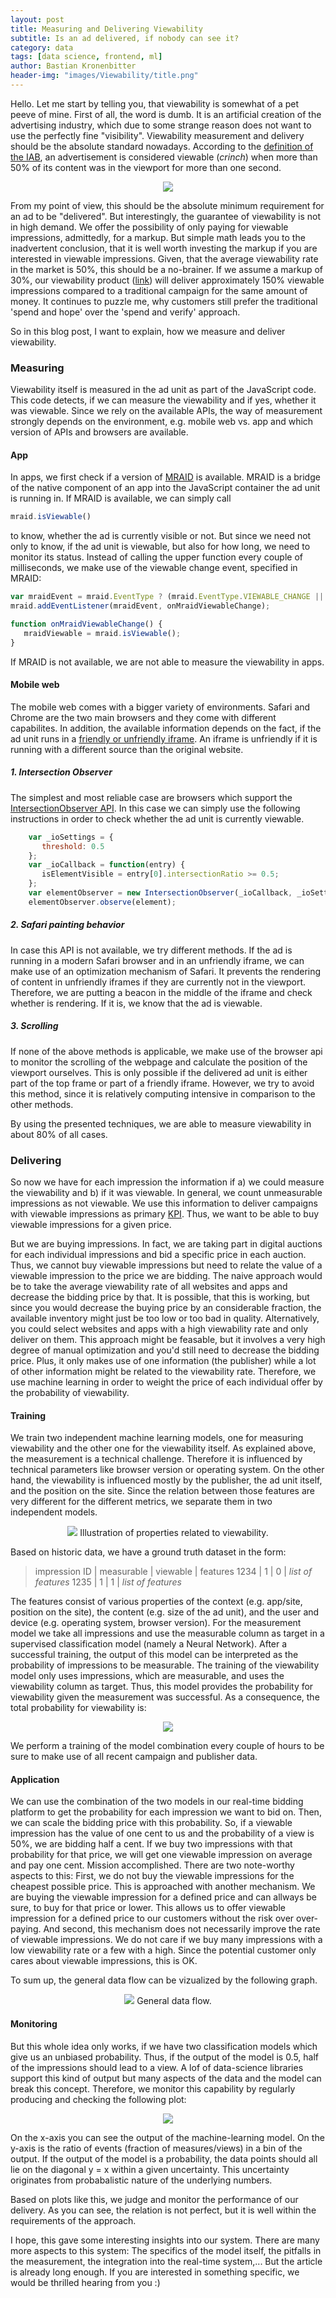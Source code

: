 ```yaml
---
layout: post
title: Measuring and Delivering Viewability
subtitle: Is an ad delivered, if nobody can see it?
category: data
tags: [data science, frontend, ml]
author: Bastian Kronenbitter
header-img: "images/Viewability/title.png"
---
```


Hello. Let me start by telling you, that viewability is somewhat of a pet peeve of mine. First of all, the word is dumb. It is an artificial creation of the advertising industry, which due to some strange reason does not want to use the perfectly fine "visibility".
Viewability measurement and delivery should be the absolute standard nowadays. According to the [definition of the IAB](https://www.iab.com/wp-content/uploads/2015/06/MRC-Viewable-Ad-Impression-Measurement-Guideline.pdf), an advertisement is considered viewable (*crinch*) when more than 50% of its content was in the viewport for more than one second.

<p align="center"> <img src="../images/Viewability/view.png">
</p>

From my point of view, this should be the absolute minimum requirement for an ad to be "delivered".
But interestingly, the guarantee of viewability is not in high demand. We offer the possibility of only paying for viewable impressions, admittedly, for a markup. But simple math leads you to the inadvertent conclusion, that it is well worth investing the markup if you are interested in viewable impressions. Given, that the average viewability rate in the market is 50%, this should be a no-brainer.
If we assume a markup of 30%, our viewability product ([link](https://www.adello.com/products/our-products/)) will deliver approximately 150% viewable impressions compared to a traditional campaign for the same amount of money. It continues to puzzle me, why customers still prefer the traditional 'spend and hope' over the 'spend and verify' approach.

So in this blog post, I want to explain, how we measure and deliver viewability.


### Measuring

Viewability itself is measured in the ad unit as part of the JavaScript code. This code detects, if we can measure the viewability and if yes, whether it was viewable. Since we rely on the available APIs, the way of measurement strongly depends on the environment, e.g. mobile web vs. app and which version of APIs and browsers are available.

#### App
In apps, we first check if a version of [MRAID](https://www.iab.com/guidelines/mobile-rich-media-ad-interface-definitions-mraid/) is available. MRAID is a bridge of the native component of an app into the JavaScript container the ad unit is running in. If MRAID is available, we can simply call

```javascript
mraid.isViewable()
```

to know, whether the ad is currently visible or not. But since we need not only to know, if the ad unit is viewable, but also for how long, we need to monitor its status. Instead of calling the upper function every couple of milliseconds, we make use of the viewable change event, specified in MRAID:

```javascript
var mraidEvent = mraid.EventType ? (mraid.EventType.VIEWABLE_CHANGE || 'viewableChange') : 'viewableChange';
mraid.addEventListener(mraidEvent, onMraidViewableChange);

function onMraidViewableChange() {
   mraidViewable = mraid.isViewable();
}
```

If MRAID is not available, we are not able to measure the viewability in apps.


#### Mobile web

The mobile web comes with a bigger variety of environments. Safari and Chrome are the two main browsers and they come with different capabilites. In addition, the available information depends on the fact, if the ad unit runs in a [friendly or unfriendly iframe](https://support.adform.com/documentation/good-to-know/friendly-and-non-friendly-iframes/). An iframe is unfriendly if it is running with a different source than the original website.

##### 1. Intersection Observer
The simplest and most reliable case are browsers which support the [IntersectionObserver API](https://developer.mozilla.org/en-US/docs/Web/API/Intersection_Observer_API). In this case we can simply use the following instructions in order to check whether the ad unit is currently viewable.

```javascript
    var _ioSettings = {
       threshold: 0.5
    };
    var _ioCallback = function(entry) {
       isElementVisible = entry[0].intersectionRatio >= 0.5;
    };
    var elementObserver = new IntersectionObserver(_ioCallback, _ioSettings);
    elementObserver.observe(element);
```


##### 2. Safari painting behavior
In case this API is not available, we try different methods. If the ad is running in a modern Safari browser and in an unfriendly iframe, we can make use of an optimization mechanism of Safari. It prevents the rendering of content in unfriendly iframes if they are currently not in the viewport. Therefore, we are putting a beacon in the middle of the iframe and check whether is rendering. If it is, we know that the ad is viewable.

##### 3. Scrolling
If none of the above methods is applicable, we make use of the browser api to monitor the scrolling of the webpage and calculate the position of the viewport ourselves. This is only possible if the delivered ad unit is either part of the top frame or part of a friendly iframe. However, we try to avoid this method, since it is relatively computing intensive in comparison to the other methods.

By using the presented techniques, we are able to measure viewability in about 80% of all cases.


### Delivering

So now we have for each impression the information if a) we could measure the viewability and b) if it was viewable.
In general, we count unmeasurable impressions as not viewable.
We use this information to deliver campaigns with viewable impressions as primary [KPI](https://en.wikipedia.org/wiki/Performance_indicator). Thus, we want to be able to buy viewable impressions for a given price.

But we are buying impressions. In fact, we are taking part in digital auctions for each individual impressions and bid a specific price in each auction. Thus, we cannot buy viewable impressions but need to relate the value of a viewable impression to the price we are bidding. The naive approach would be to take the average viewability rate of all websites and apps and decrease the bidding price by that. It is possible, that this is working, but since you would decrease the buying price by an considerable fraction, the available inventory might just be too low or too bad in quality.
Alternatively, you could select websites and apps with a high viewability rate and only deliver on them. This approach might be feasable, but it involves a very high degree of manual optimization and you'd still need to decrease the bidding price. Plus, it only makes use of one information (the publisher) while a lot of other information might be related to the viewability rate.
Therefore, we use machine learning in order to weight the price of each individual offer by the probability of viewability.

#### Training

We train two independent machine learning models, one for measuring viewability and the other one for the viewability itself. As explained above, the measurement is a technical challenge. Therefore it is influenced by technical parameters like browser version or operating system.
On the other hand, the viewability is influenced mostly by the publisher, the ad unit itself, and the position on the site. Since the relation between those features are very different for the different metrics, we separate them in two independent models.

<p align="center"> <img src="../images/Viewability/prop.png">
Illustration of properties related to viewability.
</p>

Based on historic data, we have a ground truth dataset in the form:
> impression ID | measurable | viewable | features
> 1234 | 1 | 0 | *list of features*
> 1235 | 1 | 1 | *list of features*

The features consist of various properties of the context (e.g. app/site, position on the site), the content (e.g. size of the ad unit), and the user and device (e.g. operating system, browser version).
For the measurement model we take all impressions and use the measurable column as target in a supervised classification model (namely a Neural Network).
After a successful training, the output of this model can be interpreted as the probability of impressions to be measurable. The training of the viewability model only uses impressions, which are measurable, and uses the viewability column as target.
Thus, this model provides the probability for viewability given the measurement was successful. As a consequence, the total probability for viewability is:

<p align="center"> <img src="../images/Viewability/form.png"> </p>

We perform a training of the model combination every couple of hours to be sure to make use of all recent campaign and publisher data.

#### Application

We can use the combination of the two models in our real-time bidding platform to get the probability for each impression we want to bid on. Then, we can scale the bidding price with this probability.
So, if a viewable impression has the value of one cent to us and the probability of a view is 50%, we are bidding half a cent. If we buy two impressions with that probability for that price, we will get one viewable impression on average and pay one cent.
Mission accomplished. There are two note-worthy aspects to this: First, we do not buy the viewable impressions for the cheapest possible price. This is approached with another mechanism. We are buying the viewable impression for a defined price and can allways be sure, to buy for that price or lower.
This allows us to offer viewable impression for a defined price to our customers without the risk over over-paying.
And second, this mechanism does not necessarily improve the rate of viewable impressions. We do not care if we buy many impressions with a low viewability rate or a few with a high. Since the potential customer only cares about viewable impressions, this is OK.

To sum up, the general data flow can be vizualized by the following graph.

<p align="center"> <img src="../images/Viewability/overview.png">
General data flow.
</p>


#### Monitoring

But this whole idea only works, if we have two classification models which give us an unbiased probability. Thus, if the output of the model is 0.5, half of the impressions should lead to a view. A lof of data-science libraries support this kind of output but many aspects of the data and the model can break this concept.
Therefore, we monitor this capability by regularly producing and checking the following plot:
<p align="center"> <img src="../images/Viewability/diag.png"> </p>

On the x-axis you can see the output of the machine-learning model. On the y-axis is the ratio of events (fraction of measures/views) in a bin of the output. If the output of the model is a probability, the data points should all lie on the diagonal y = x within a given uncertainty.
This uncertainty originates from probabalistic nature of the underlying numbers.

Based on plots like this, we judge and monitor the performance of our delivery. As you can see, the relation is not perfect, but it is well within the requirements of the approach.

I hope, this gave some interesting insights into our system. There are many more aspects to this system: The specifics of the model itself, the pitfalls in the measurement, the integration into the real-time system,... But the article is already long enough. If you are interested in something specific, we would be thrilled hearing from you :)